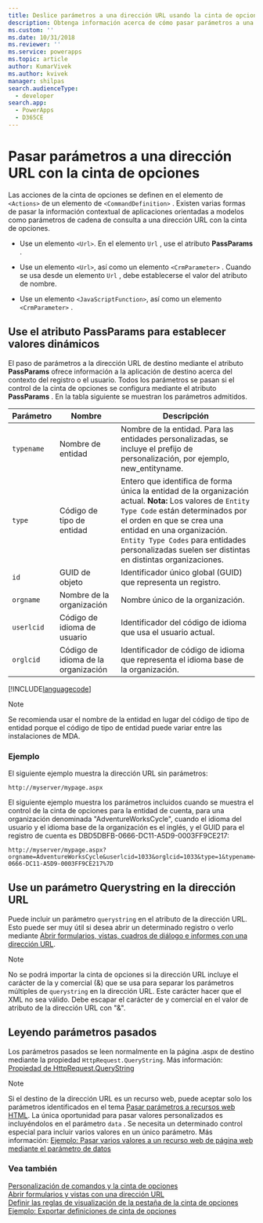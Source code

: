 ```yaml
---
title: Deslice parámetros a una dirección URL usando la cinta de opciones (aplicaciones orientadas a modelo) | Documentos de Microsoft
description: Obtenga información acerca de cómo pasar parámetros a una dirección URL con la cinta de opciones
ms.custom: ''
ms.date: 10/31/2018
ms.reviewer: ''
ms.service: powerapps
ms.topic: article
author: KumarVivek
ms.author: kvivek
manager: shilpas
search.audienceType:
  - developer
search.app:
  - PowerApps
  - D365CE
---
```

# <a name="pass-parameters-to-a-url-by-using-the-ribbon"></a>Pasar parámetros a una dirección URL con la cinta de opciones

<!-- https://docs.microsoft.com/dynamics365/customer-engagement/developer/customize-dev/pass-parameters-url-by-using-ribbon -->

Las acciones de la cinta de opciones se definen en el elemento de `<Actions>` de un elemento de `<CommandDefinition>` . Existen varias formas de pasar la información contextual de aplicaciones orientadas a modelos como parámetros de cadena de consulta a una dirección URL con la cinta de opciones.  
  
-   Use un elemento `<Url>`. En el elemento `Url` , use el atributo **PassParams** .  
  
-   Use un elemento `<Url>`, así como un elemento `<CrmParameter>` . Cuando se usa desde un elemento `Url` , debe establecerse el valor del atributo de nombre.  
  
-   Use un elemento `<JavaScriptFunction>`, así como un elemento `<CrmParameter>` .  
  
## <a name="use-the-passparams-attribute-to-set-dynamic-values"></a>Use el atributo PassParams para establecer valores dinámicos  
 El paso de parámetros a la dirección URL de destino mediante el atributo **PassParams** ofrece información a la aplicación de destino acerca del contexto del registro o el usuario. Todos los parámetros se pasan si el control de la cinta de opciones se configura mediante el atributo **PassParams** . En la tabla siguiente se muestran los parámetros admitidos.  
  
|Parámetro|Nombre|Descripción|  
|---------------|----------|-----------------|  
|`typename`|Nombre de entidad|Nombre de la entidad. Para las entidades personalizadas, se incluye el prefijo de personalización, por ejemplo, new_entityname.|  
|`type`|Código de tipo de entidad|Entero que identifica de forma única la entidad de la organización actual. **Nota:** Los valores de `Entity Type Code` están determinados por el orden en que se crea una entidad en una organización. `Entity Type Codes` para entidades personalizadas suelen ser distintas en distintas organizaciones.|  
|`id`|GUID de objeto|Identificador único global (GUID) que representa un registro.|  
|`orgname`|Nombre de la organización|Nombre único de la organización.|  
|`userlcid`|Código de idioma de usuario|Identificador del código de idioma que usa el usuario actual.|  
|`orglcid`|Código de idioma de la organización|Identificador de código de idioma que representa el idioma base de la organización.|  
  
[!INCLUDE[languagecode](../../includes/languagecode.md)]
  
> [!NOTE]
>  Se recomienda usar el nombre de la entidad en lugar del código de tipo de entidad porque el código de tipo de entidad puede variar entre las instalaciones de MDA.  
  
### <a name="example"></a>Ejemplo  
 El siguiente ejemplo muestra la dirección URL sin parámetros:  
  
```  
http://myserver/mypage.aspx  
```  
  
 El siguiente ejemplo muestra los parámetros incluidos cuando se muestra el control de la cinta de opciones para la entidad de cuenta, para una organización denominada "AdventureWorksCycle", cuando el idioma del usuario y el idioma base de la organización es el inglés, y el GUID para el registro de cuenta es DBD5DBFB-0666-DC11-A5D9-0003FF9CE217:  
  
```  
http://myserver/mypage.aspx?orgname=AdventureWorksCycle&userlcid=1033&orglcid=1033&type=1&typename=account&id=%7BDBD5DBFB-0666-DC11-A5D9-0003FF9CE217%7D  
```  
  
## <a name="use-a-querystring-parameter-in-the-url"></a>Use un parámetro Querystring en la dirección URL  
 Puede incluir un parámetro `querystring` en el atributo de la dirección URL. Esto puede ser muy útil si desea abrir un determinado registro o verlo mediante [Abrir formularios, vistas, cuadros de diálogo e informes con una dirección URL](open-forms-views-dialogs-reports-url.md).  
  
> [!NOTE]
>  No se podrá importar la cinta de opciones si la dirección URL incluye el carácter de la y comercial (&) que se usa para separar los parámetros múltiples de `querystring` en la dirección URL. Este carácter hacer que el XML no sea válido. Debe escapar el carácter de y comercial en el valor de atributo de la dirección URL con "&amp;".  
  
## <a name="reading-passed-parameters"></a>Leyendo parámetros pasados  
 Los parámetros pasados se leen normalmente en la página .aspx de destino mediante la propiedad `HttpRequest.QueryString`. Más información: [Propiedad de HttpRequest.QueryString](https://msdn.microsoft.com/library/system.web.httprequest.querystring.aspx)  
  
> [!NOTE]
>  Si el destino de la dirección URL es un recurso web, puede aceptar solo los parámetros identificados en el tema [Pasar parámetros a recursos web HTML](webpage-html-web-resources.md#BKMK_PassingParametersToWebResources). La única oportunidad para pasar valores personalizados es incluyéndolos en el parámetro `data` . Se necesita un determinado control especial para incluir varios valores en un único parámetro. Más información: [Ejemplo: Pasar varios valores a un recurso web de página web mediante el parámetro de datos](sample-pass-multiple-values-web-resource-through-data-parameter.md)  
  
### <a name="see-also"></a>Vea también

 [Personalización de comandos y la cinta de opciones](customize-commands-ribbon.md)   
 [Abrir formularios y vistas con una dirección URL](open-forms-views-dialogs-reports-url.md)    
 [Definir las reglas de visualización de la pestaña de la cinta de opciones](define-ribbon-tab-display-rules.md)   
 [Ejemplo: Exportar definiciones de cinta de opciones](sample-export-ribbon-definitions.md)


